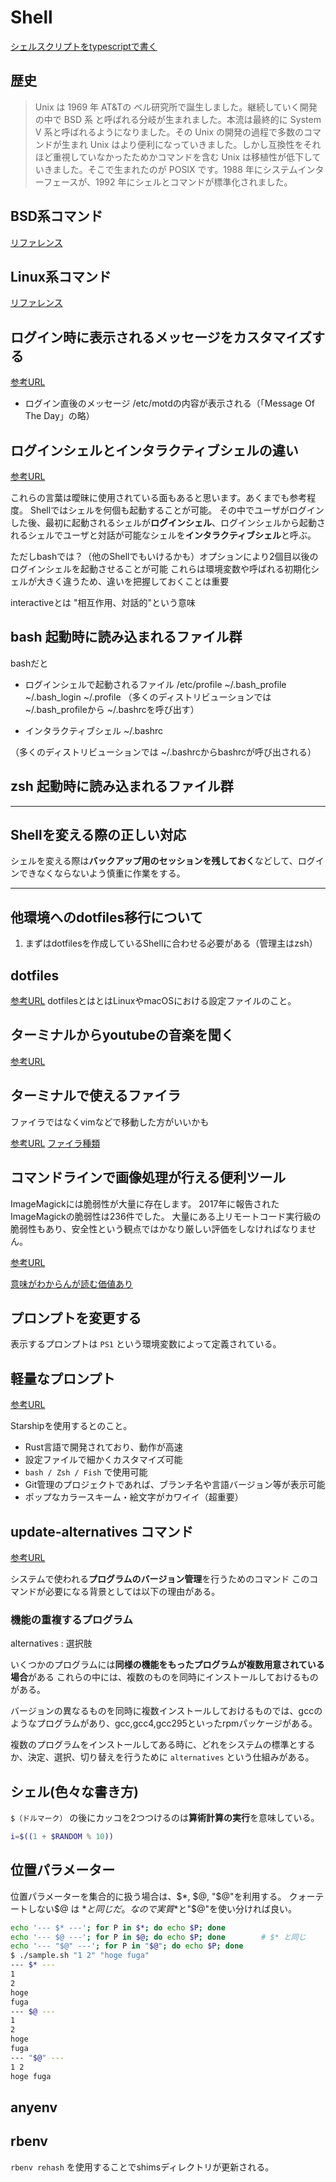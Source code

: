 # Shell

[シェルスクリプトをtypescriptで書く](https://zenn.dev/korosuke613/scraps/07729cd55a628b)

## 歴史

>Unix は 1969 年 AT&Tの ベル研究所で誕生しました。継続していく開発の中で BSD 系 と呼ばれる分岐が生まれました。本流は最終的に System V 系と呼ばれるようになりました。その Unix の開発の過程で多数のコマンドが生まれ Unix はより便利になっていきました。しかし互換性をそれほど重視していなかったためかコマンドを含む Unix は移植性が低下していきました。そこで生まれたのが POSIX です。1988 年にシステムインターフェースが、1992 年にシェルとコマンドが標準化されました。

## BSD系コマンド

[リファレンス](https://man.freebsd.org/cgi/man.cgi?manpath=FreeBSD+5.3-RELEASE+and+Ports)

## Linux系コマンド

[リファレンス](https://linux.die.net/man/1/base64)

## ログイン時に表示されるメッセージをカスタマイズする

[参考URL](https://qiita.com/Possum55/items/99704f4a9c6205fac3fa)

- ログイン直後のメッセージ
/etc/motdの内容が表示される（「Message Of The Day」の略）

## ログインシェルとインタラクティブシェルの違い

[参考URL](http://tooljp.com/windows/chigai/html/Linux/loginShell-interactiveShell-chigai.html)

これらの言葉は曖昧に使用されている面もあると思います。あくまでも参考程度。
Shellではシェルを何個も起動することが可能。
その中でユーザがログインした後、最初に起動されるシェルが**ログインシェル**、ログインシェルから起動されるシェルでユーザと対話が可能なシェルを**インタラクティブシェル**と呼ぶ。

ただしbashでは？（他のShellでもいけるかも）オプションにより2個目以後のログインシェルを起動させることが可能
これらは環境変数や呼ばれる初期化シェルが大きく違うため、違いを把握しておくことは重要

interactiveとは "相互作用、対話的"という意味

## bash 起動時に読み込まれるファイル群

bashだと

- ログインシェルで起動されるファイル
/etc/profile
~/.bash_profile
~/.bash_login
~/.profile
（多くのディストリビューションでは ~/.bash_profileから ~/.bashrcを呼び出す）

- インタラクティブシェル
~/.bashrc

（多くのディストリビューションでは ~/.bashrcからbashrcが呼び出される）

## zsh 起動時に読み込まれるファイル群

---

## Shellを変える際の正しい対応

シェルを変える際は**バックアップ用のセッションを残しておく**などして、ログインできなくならないよう慎重に作業をする。

---

## 他環境へのdotfiles移行について

1. まずはdotfilesを作成しているShellに合わせる必要がある（管理主はzsh）

## dotfiles

[参考URL](https://github.com/takuzoo3868/dotfiles)
dotfilesとはとはLinuxやmacOSにおける設定ファイルのこと。

## ターミナルからyoutubeの音楽を聞く

[参考URL](https://www.blky.me/2018/02/02/mps-youtube/)

## ターミナルで使えるファイラ

ファイラではなくvimなどで移動した方がいいかも

[参考URL](https://qiita.com/rattcv/items/caed7dd8115b294402c8)
[ファイラ種類](https://zenn.dev/lambdalisue/articles/3deb92360546d526381f)

## コマンドラインで画像処理が行える便利ツール

ImageMagickには脆弱性が大量に存在します。
2017年に報告されたImageMagickの脆弱性は236件でした。
大量にある上リモートコード実行級の脆弱性もあり、安全性という観点ではかなり厳しい評価をしなければなりません。

[参考URL](https://atmarkit.itmedia.co.jp/ait/articles/1809/25/news020.html)

[意味がわからんが読む価値あり](https://qiita.com/yoya/items/2076c1f5137d4041e3aa)

## プロンプトを変更する

表示するプロンプトは `PS1` という環境変数によって定義されている。

## 軽量なプロンプト

[参考URL](https://tech.hajimari.inc/entry/2020/08/28/170220)

Starshipを使用するとのこと。

- Rust言語で開発されており、動作が高速
- 設定ファイルで細かくカスタマイズ可能
- `bash / Zsh / Fish` で使用可能
- Git管理のプロジェクトであれば、ブランチ名や言語バージョン等が表示可能
- ポップなカラースキーム・絵文字がカワイイ（超重要）

## update-alternatives コマンド

[参考URL](https://vinelinux.org/docs/vine6/cui-guide/update-alternatives.html)

システムで使われる**プログラムのバージョン管理**を行うためのコマンド
このコマンドが必要になる背景としては以下の理由がある。

### 機能の重複するプログラム

alternatives : 選択肢

いくつかのプログラムには**同様の機能をもったプログラムが複数用意されている場合**がある
これらの中には、複数のものを同時にインストールしておけるものがある。

バージョンの異なるものを同時に複数インストールしておけるものでは、gccのようなプログラムがあり、gcc,gcc4,gcc295といったrpmパッケージがある。

複数のプログラムをインストールしてある時に、どれをシステムの標準とするか、決定、選択、切り替えを行うために `alternatives` という仕組みがある。

## シェル(色々な書き方)

`$（ドルマーク）` の後にカッコを2つつけるのは**算術計算の実行**を意味している。

```sh
i=$((1 + $RANDOM % 10))
```

## 位置パラメーター

位置パラメーターを集合的に扱う場合は、$*, $@, "$@"を利用する。
クォーテートしない$@ は $* と同じだ。なので実質$*と"$@"を使い分ければ良い。

```sh
echo '--- $* ---'; for P in $*; do echo $P; done
echo '--- $@ ---'; for P in $@; do echo $P; done        # $* と同じ
echo '--- "$@" ---'; for P in "$@"; do echo $P; done
$ ./sample.sh "1 2" "hoge fuga"
--- $* ---
1
2
hoge
fuga
--- $@ ---
1
2
hoge
fuga
--- "$@" ---
1 2
hoge fuga
```

## anyenv

## rbenv

`rbenv rehash` を使用することでshimsディレクトリが更新される。
